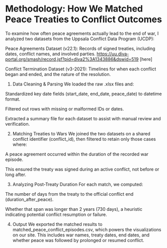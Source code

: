 # Methodology: How We Matched Peace Treaties to Conflict Outcomes
To examine how often peace agreements actually lead to the end of war, I analyzed two datasets from the Uppsala Conflict Data Program (UCDP):

Peace Agreements Dataset (v22.1): Records of signed treaties, including dates, conflict names, and involved parties. https://uu.diva-portal.org/smash/record.jsf?pid=diva2%3A1343886&dswid=519 [here] 

Conflict Termination Dataset (v3-2021): Timelines for when each conflict began and ended, and the nature of the resolution.

1. Data Cleaning & Parsing
We loaded the raw .xlsx files and:

Standardized key date fields (start_date, end_date, peace_date) to datetime format.

Filtered out rows with missing or malformed IDs or dates.

Extracted a summary file for each dataset to assist with manual review and verification.

2. Matching Treaties to Wars
We joined the two datasets on a shared conflict identifier (conflict_id), then filtered to retain only those cases where:

A peace agreement occurred within the duration of the recorded war episode.

This ensured the treaty was signed during an active conflict, not before or long after.

3. Analyzing Post-Treaty Duration
For each match, we computed:

The number of days from the treaty to the official conflict end (duration_after_peace).

Whether that span was longer than 2 years (730 days), a heuristic indicating potential conflict resumption or failure.

4. Output
We exported the matched results to matched_peace_conflict_episodes.csv, which powers the visualizations on our site. This includes war names, treaty dates, end dates, and whether peace was followed by prolonged or resumed conflict.

